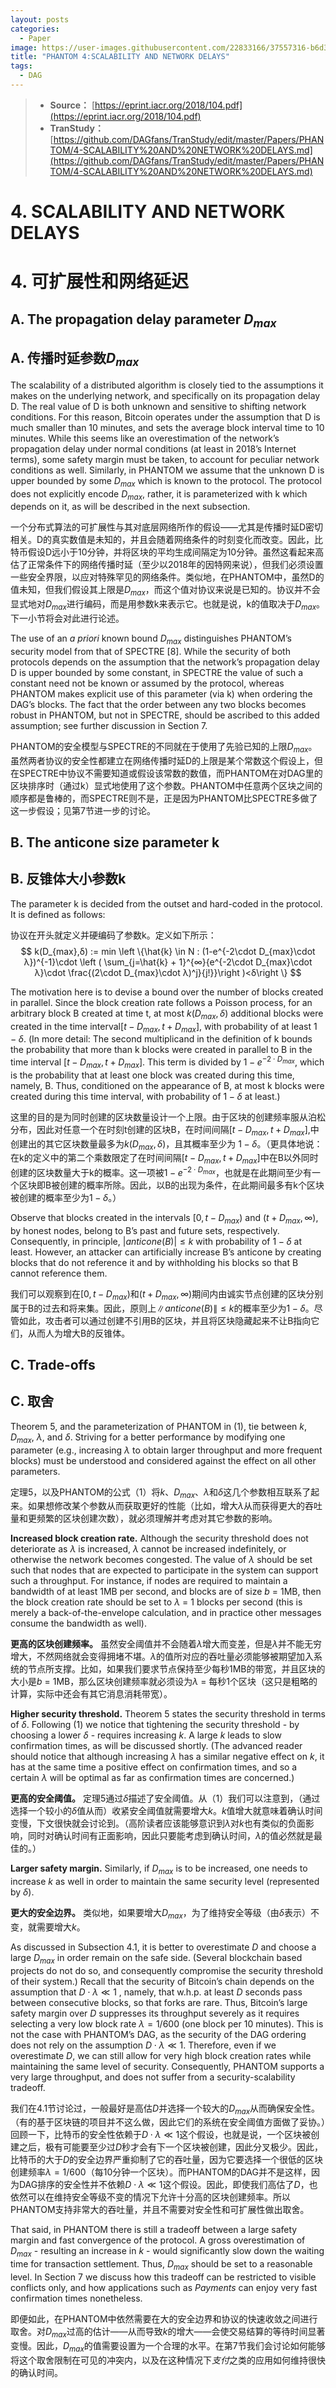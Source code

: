 ```yaml
---
layout: posts
categories:
  - Paper
image: https://user-images.githubusercontent.com/22833166/37557316-b6d343a4-2a3d-11e8-8ac2-e66eab0aab45.jpg
title: "PHANTOM 4:SCALABILITY AND NETWORK DELAYS"
tags:
  - DAG
---
```



>* **Source：** [https://eprint.iacr.org/2018/104.pdf](https://eprint.iacr.org/2018/104.pdf)  
>* **TranStudy：** [https://github.com/DAGfans/TranStudy/edit/master/Papers/PHANTOM/4-SCALABILITY%20AND%20NETWORK%20DELAYS.md](https://github.com/DAGfans/TranStudy/edit/master/Papers/PHANTOM/4-SCALABILITY%20AND%20NETWORK%20DELAYS.md)


# 4. SCALABILITY AND NETWORK DELAYS

# 4. 可扩展性和网络延迟

## A. The propagation delay parameter $D_{max}$

## A. 传播时延参数$D_{max}$

The scalability of a distributed algorithm is closely tied to the assumptions it makes on the
underlying network, and specifically on its propagation delay D. The real value of D is both
unknown and sensitive to shifting network conditions. For this reason, Bitcoin operates under
the assumption that D is much smaller than 10 minutes, and sets the average block interval
time to 10 minutes. While this seems like an overestimation of the network’s propagation delay
under normal conditions (at least in 2018’s Internet terms), some safety margin must be taken,
to account for peculiar network conditions as well. Similarly, in PHANTOM we assume that
the unknown D is upper bounded by some $D_{max}$ which is known to the protocol. The protocol
does not explicitly encode $D_{max}$, rather, it is parameterized with k which depends on it, as will
be described in the next subsection.

一个分布式算法的可扩展性与其对底层网络所作的假设——尤其是传播时延D密切相关。D的真实数值是未知的，并且会随着网络条件的时刻变化而改变。因此，比特币假设D远小于10分钟，并将区块的平均生成间隔定为10分钟。虽然这看起来高估了正常条件下的网络传播时延（至少以2018年的因特网来说），但我们必须设置一些安全界限，以应对特殊罕见的网络条件。类似地，在PHANTOM中，虽然D的值未知，但我们假设其上限是$D_{max}$，而这个值对协议来说是已知的。协议并不会显式地对$D_{max}$进行编码，而是用参数k来表示它。也就是说，k的值取决于$D_{max}$。下一小节将会对此进行论述。

The use of an *a priori* known bound $D_{max}$ distinguishes PHANTOM’s security model from
that of SPECTRE [8]. While the security of both protocols depends on the assumption that the
network’s propagation delay D is upper bounded by some constant, in SPECTRE the value of
such a constant need not be known or assumed by the protocol, whereas PHANTOM makes
explicit use of this parameter (via k) when ordering the DAG’s blocks. The fact that the order
between any two blocks becomes robust in PHANTOM, but not in SPECTRE, should be ascribed
to this added assumption; see further discussion in Section 7.

PHANTOM的安全模型与SPECTRE的不同就在于使用了先验已知的上限$D_{max}$。虽然两者协议的安全性都建立在网络传播时延D的上限是某个常数这个假设上，但在SPECTRE中协议不需要知道或假设该常数的数值，而PHANTOM在对DAG里的区块排序时（通过k）显式地使用了这个参数。PHANTOM中任意两个区块之间的顺序都是鲁棒的，而SPECTRE则不是，正是因为PHANTOM比SPECTRE多做了这一步假设；见第7节进一步的讨论。

## B. The anticone size parameter k

## B. 反锥体大小参数k

The parameter k is decided from the outset and hard-coded in the protocol. It is defined as
follows:

协议在开头就定义并硬编码了参数k。定义如下所示：
$$
 k(D_{max},δ) := min \left \{\hat{k} \in N : (1-e^{-2\cdot D_{max}\cdot λ})^{-1}\cdot \left ( \sum_{j=\hat{k} + 1}^{∞}{e^{-2\cdot D_{max}\cdot λ}\cdot \frac{(2\cdot D_{max}\cdot λ)^j}{j!}}\right )<δ\right \}
$$


The motivation here is to devise a bound over the number of blocks created in parallel. Since
the block creation rate follows a Poisson process, for an arbitrary block B created at time t,
at most $k(D_{max},δ)$ additional blocks were created in the time interval$[t - D_{max}, t + D_{max}]$, with
probability of at least $1 - δ$. (In more detail: The second multiplicand in the definition of k
bounds the probability that more than k blocks were created in parallel to B in the time interval
$[t - D_{max}, t + D_{max}]$. This term is divided by $1 - e^{-2 \cdot D_{max}}$, which is the probability that
at least one block was created during this time, namely, B. Thus, conditioned on the
appearance of B, at most k blocks were created during this time interval, with probability of
$1 - δ$ at least.)

这里的目的是为同时创建的区块数量设计一个上限。由于区块的创建频率服从泊松分布，因此对任意一个在时刻t创建的区块B，在时间间隔$[t - D_{max}, t + D_{max}]$,中创建出的其它区块数量最多为$k(D_{max},δ)$，且其概率至少为 $1 - δ$。（更具体地说：在k的定义中的第二个乘数限定了在时间间隔$[t - D_{max}, t + D_{max}]$中在B以外同时创建的区块数量大于k的概率。这一项被$1 - e^{-2 \cdot D_{max}}$，也就是在此期间至少有一个区块即B被创建的概率所除。因此，以B的出现为条件，在此期间最多有k个区块被创建的概率至少为$1 - δ$。）

Observe that blocks created in the intervals $[0, t - D_{max})$ and $(t + D_{max}, ∞)$, by honest nodes,
belong to B’s past and future sets, respectively. Consequently, in principle, $|anticone(B)| ≤ k$
with probability of $1 - δ$ at least. However, an attacker can artificially increase B’s anticone by
creating blocks that do not reference it and by withholding his blocks so that B cannot reference
them.

我们可以观察到在$[0, t - D_{max})$和$(t + D_{max}, ∞)$期间内由诚实节点创建的区块分别属于B的过去和将来集。因此，原则上$\|anticone(B)\| ≤ k$的概率至少为$1 - δ$。尽管如此，攻击者可以通过创建不引用B的区块，并且将区块隐藏起来不让B指向它们，从而人为增大B的反锥体。


## C. Trade-offs

## C. 取舍

Theorem 5, and the parameterization of PHANTOM in (1), tie between $k$, $D_{max}$, $λ$, and $δ$.
Striving for a better performance by modifying one parameter (e.g., increasing $λ$ to obtain larger
throughput and more frequent blocks) must be understood and considered against the effect on
all other parameters.

定理5，以及PHANTOM的公式（1）将$k$、$D_{max}$、$λ$和$δ$这几个参数相互联系了起来。如果想修改某个参数从而获取更好的性能（比如，增大$λ$从而获得更大的吞吐量和更频繁的区块创建次数），就必须理解并考虑对其它参数的影响。

**Increased block creation rate.** Although the security threshold does not deteriorate as $λ$ is
increased, $λ$ cannot be increased indefinitely, or otherwise the network becomes congested. The
value of $λ$ should be set such that nodes that are expected to participate in the system can
support such a throughput. For instance, if nodes are required to maintain a bandwidth of at
least 1MB per second, and blocks are of size $b$ = 1MB, then the block creation rate should
be set to $λ$ = 1 blocks per second (this is merely a back-of-the-envelope calculation, and in
practice other messages consume the bandwidth as well).

**更高的区块创建频率。** 虽然安全阈值并不会随着$λ$增大而变差，但是$λ$并不能无穷增大，不然网络就会变得拥堵不堪。$λ$的值所对应的吞吐量必须能够被期望加入系统的节点所支撑。比如，如果我们要求节点保持至少每秒1MB的带宽，并且区块的大小是$b$ = 1MB，那么区块创建频率就必须设为$λ$ = 每秒1个区块（这只是粗略的计算，实际中还会有其它消息消耗带宽）。

**Higher security threshold.** Theorem 5 states the security threshold in terms of $δ$. Following (1)
we notice that tightening the security threshold - by choosing a lower $δ$ - requires increasing
$k$. A large $k$ leads to slow confirmation times, as will be discussed shortly.
(The advanced reader should notice that although increasing $λ$ has a similar negative effect on $k$, it has at the
same time a positive effect on confirmation times, and so a certain $λ$ will be optimal as far as confirmation times are concerned.)

**更高的安全阈值。** 定理5通过$δ$描述了安全阈值。从（1）我们可以注意到，（通过选择一个较小的$δ$值从而）收紧安全阈值就需要增大$k$。$k$值增大就意味着确认时间变慢，下文很快就会讨论到。（高阶读者应该能够意识到$λ$对$k$也有类似的负面影响，同时对确认时间有正面影响，因此只要能考虑到确认时间，$λ$的值必然就是最佳的。）

**Larger safety margin.** Similarly, if $D_{max}$ is to be increased, one needs to increase $k$ as well
in order to maintain the same security level (represented by $δ$).

**更大的安全边界。** 类似地，如果要增大$D_{max}$，为了维持安全等级（由$δ$表示）不变，就需要增大$k$。

As discussed in Subsection 4.1, it is better to overestimate $D$ and choose a large $D_{max}$ in order
remain on the safe side. (Several blockchain based projects do not do so, and consequently compromise the security threshold of their system.) 
Recall that the security of Bitcoin’s chain depends on the assumption
that $D \cdot λ \ll 1$ , namely, that w.h.p. at least $D$ seconds pass between consecutive blocks, so that
forks are rare. Thus, Bitcoin’s large safety margin over $D$ suppresses its throughput severely as
it requires selecting a very low block rate $λ = 1 / 600$ (one block per 10 minutes). This is not
the case with PHANTOM’s DAG, as the security of the DAG ordering does not rely on the
assumption $D \cdot λ \ll 1$. Therefore, even if we overestimate $D$, we can still allow for very high
block creation rates while maintaining the same level of security. Consequently, PHANTOM
supports a very large throughput, and does not suffer from a security-scalability tradeoff.

我们在4.1节讨论过，一般最好是高估$D$并选择一个较大的$D_{max}$从而确保安全性。（有的基于区块链的项目并不这么做，因此它们的系统在安全阈值方面做了妥协。）回顾一下，比特币的安全性依赖于$D \cdot λ \ll 1$这个假设，也就是说，一个区块被创建之后，极有可能要至少过$D$秒才会有下一个区块被创建，因此分叉极少。因此，比特币的大于$D$的安全边界严重抑制了它的吞吐量，因为它要选择一个很低的区块创建频率$λ = 1 / 600$（每10分钟一个区块）。而PHANTOM的DAG并不是这样，因为DAG排序的安全性并不依赖$D \cdot λ \ll 1$这个假设。因此，即使我们高估了$D$，也依然可以在维持安全等级不变的情况下允许十分高的区块创建频率。所以PHANTOM支持非常大的吞吐量，并且不需要对安全性和可扩展性做出取舍。

That said, in PHANTOM there is still a tradeoff between a large safety margin and fast
convergence of the protocol. A gross overestimation of $D_{max}$ - resulting an increase in $k$ -
would significantly slow down the waiting time for transaction settlement. Thus, $D_{max}$ should
be set to a reasonable level. In Section 7 we discuss how this tradeoff can be restricted to visible
conflicts only, and how applications such as *Payments* can enjoy very fast confirmation times
nonetheless.

即便如此，在PHANTOM中依然需要在大的安全边界和协议的快速收敛之间进行取舍。对$D_{max}$过高的估计——从而导致$k$的增大——会使交易结算的等待时间显著变慢。因此，$D_{max}$的值需要设置为一个合理的水平。在第7节我们会讨论如何能够将这个取舍限制在可见的冲突内，以及在这种情况下*支付*之类的应用如何维持很快的确认时间。
